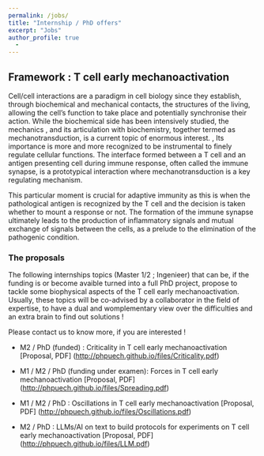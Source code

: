 ```yaml
---
permalink: /jobs/
title: "Internship / PhD offers"
excerpt: "Jobs"
author_profile: true
  - 
---
```

## Framework : T cell early mechanoactivation

Cell/cell interactions are a paradigm in cell biology since they establish, through biochemical and mechanical contacts, the structures of the living, allowing the cell’s function to take place and potentially synchronise their action. While the biochemical side has been intensively studied, the mechanics , and its articulation with biochemistry, together termed as mechanotransduction, is a current topic of enormous interest. , Its importance is more and more recognized to be instrumental to finely regulate cellular functions. The interface formed between a T cell and an antigen presenting cell during immune response, often called the immune synapse, is a prototypical interaction where mechanotransduction is a key regulating mechanism. 

This particular moment is crucial for adaptive immunity as this is when the pathological antigen is recognized by the T cell and the decision is taken whether to mount a response or not. The formation of the immune synapse ultimately leads to the production of inflammatory signals and mutual exchange of signals between the cells, as a prelude to the elimination of the pathogenic condition.

### The proposals

The following internships topics (Master 1/2 ; Ingenieer) that can be, if the funding is or become avaible turned into a full PhD project, propose to tackle some biophysical aspects of the T cell early mechanoactivation. Usually, these topics will be co-advised by a collaborator in the field of expertise, to have a dual and womplementary view over the difficulties and an extra brain to find out solutions !

Please contact us to know more, if you are interested !

- M2 / PhD (funded) : Criticality in T cell early mechanoactivation
[Proposal, PDF] (http://phpuech.github.io/files/Criticality.pdf)

- M1 / M2 / PhD (funding under examen): Forces in T cell early mechanoactivation
[Proposal, PDF] (http://phpuech.github.io/files/Spreading.pdf)

- M1 / M2 / PhD : Oscillations in T cell early mechanoactivation
[Proposal, PDF] (http://phpuech.github.io/files/Oscillations.pdf)

- M2 / PhD : LLMs/AI on text to build protocols for experiments on T cell early mechanoactivation
[Proposal, PDF] (http://phpuech.github.io/files/LLM.pdf)
